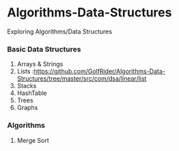 # Algorithms-Data-Structures
Exploring Algorithms/Data Structures

### Basic Data Structures
  1. Arrays & Strings
  2. Lists :https://github.com/GolfRider/Algorithms-Data-Structures/tree/master/src/com/dsa/linear/list
  3. Stacks
  4. HashTable
  5. Trees
  6. Graphs
  
### Algorithms
  1. Merge Sort
